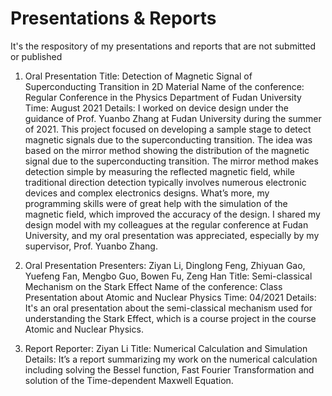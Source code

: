 # Presentations & Reports
It's the respository of my presentations and reports that are not submitted or published

1. Oral Presentation
Title: Detection of Magnetic Signal of Superconducting Transition in 2D Material 
Name of the conference: Regular Conference in the Physics Department of Fudan University
Time: August 2021
Details: I worked on device design under the guidance of Prof. Yuanbo Zhang at Fudan University during the summer of 2021. This project focused on developing a sample stage to detect magnetic signals due to the superconducting transition. The idea was based on the mirror method showing the distribution of the magnetic signal due to the superconducting transition. The mirror method makes detection simple by measuring the reflected magnetic field, while traditional direction detection typically involves numerous electronic devices and complex electronics designs. What’s more, my programming skills were of great help with the simulation of the magnetic field, which improved the accuracy of the design. I shared my design model with my colleagues at the regular conference at Fudan University, and my oral presentation was appreciated, especially by my supervisor, Prof. Yuanbo Zhang.

2. Oral Presentation
Presenters: Ziyan Li, Dinglong Feng, Zhiyuan Gao, Yuefeng Fan, Mengbo Guo, Bowen Fu, Zeng Han
Title: Semi-classical Mechanism on the Stark Effect 
Name of the conference: Class Presentation about Atomic and Nuclear Physics
Time: 04/2021
Details: It's an oral presentation about the semi-classical mechanism used for understanding the Stark Effect, which is a course project in the course Atomic and Nuclear Physics.

3. Report
Reporter: Ziyan Li
Title: Numerical Calculation and Simulation
Details: It’s a report summarizing my work on the numerical calculation including solving the Bessel function, Fast Fourier Transformation and solution of the Time-dependent Maxwell Equation. 

